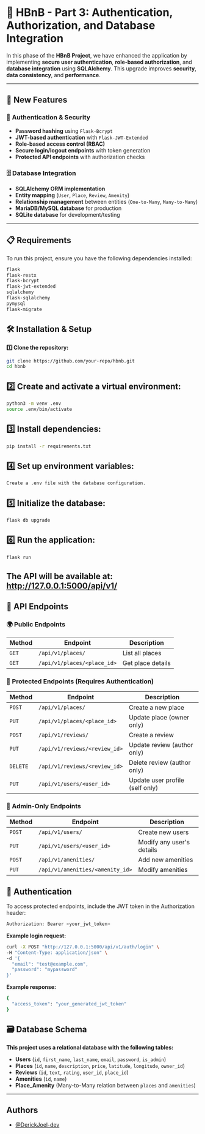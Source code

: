 # 🏡 HBnB - Part 3: Authentication, Authorization, and Database Integration

In this phase of the **HBnB Project**, we have enhanced the application by implementing **secure user authentication**, **role-based authorization**, and **database integration** using **SQLAlchemy**. This upgrade improves **security**, **data consistency**, and **performance**.

---

## 🚀 New Features

### 🔐 **Authentication & Security**
- **Password hashing** using `Flask-Bcrypt`
- **JWT-based authentication** with `Flask-JWT-Extended`
- **Role-based access control (RBAC)**
- **Secure login/logout endpoints** with token generation
- **Protected API endpoints** with authorization checks

### 🗄️ **Database Integration**
- **SQLAlchemy ORM implementation**
- **Entity mapping** (`User`, `Place`, `Review`, `Amenity`)
- **Relationship management** between entities (`One-to-Many`, `Many-to-Many`)
- **MariaDB/MySQL database** for production
- **SQLite database** for development/testing

---

## 📋 Requirements
To run this project, ensure you have the following dependencies installed:

```bash
flask
flask-restx
flask-bcrypt
flask-jwt-extended
sqlalchemy
flask-sqlalchemy
pymysql
flask-migrate
```
## 🛠️ Installation & Setup
**1️⃣ Clone the repository:**
``` bash
git clone https://github.com/your-repo/hbnb.git
cd hbnb
```
## 2️⃣ Create and activate a virtual environment:
``` bash
python3 -m venv .env
source .env/bin/activate
```
## 3️⃣ Install dependencies:
``` bash
pip install -r requirements.txt
```
## 4️⃣ Set up environment variables:
``` bash
Create a .env file with the database configuration.
```
## 5️⃣ Initialize the database:
``` bash
flask db upgrade
```
## 6️⃣ Run the application:
``` bash
flask run
```
**The API will be available at: http://127.0.0.1:5000/api/v1/**
---
## 📡 API Endpoints

### 🌍 Public Endpoints
| Method | Endpoint                      | Description         |
|--------|--------------------------------|---------------------|
| `GET`  | `/api/v1/places/`             | List all places    |
| `GET`  | `/api/v1/places/<place_id>`    | Get place details  |

### 🔐 Protected Endpoints (Requires Authentication)
| Method   | Endpoint                      | Description                  |
|----------|--------------------------------|------------------------------|
| `POST`   | `/api/v1/places/`             | Create a new place           |
| `PUT`    | `/api/v1/places/<place_id>`    | Update place (owner only)    |
| `POST`   | `/api/v1/reviews/`            | Create a review              |
| `PUT`    | `/api/v1/reviews/<review_id>`  | Update review (author only)  |
| `DELETE` | `/api/v1/reviews/<review_id>`  | Delete review (author only)  |
| `PUT`    | `/api/v1/users/<user_id>`      | Update user profile (self only) |

### 🛑 Admin-Only Endpoints
| Method  | Endpoint                          | Description               |
|---------|----------------------------------|---------------------------|
| `POST`  | `/api/v1/users/`                 | Create new users         |
| `PUT`   | `/api/v1/users/<user_id>`        | Modify any user's details |
| `POST`  | `/api/v1/amenities/`             | Add new amenities        |
| `PUT`   | `/api/v1/amenities/<amenity_id>` | Modify amenities         |


## 🔑 Authentication
To access protected endpoints, include the JWT token in the Authorization header:

``` bash
Authorization: Bearer <your_jwt_token>
```
**Example login request:**
``` bash
curl -X POST "http://127.0.0.1:5000/api/v1/auth/login" \
-H "Content-Type: application/json" \
-d '{
  "email": "test@example.com",
  "password": "mypassword"
}'
```
**Example response:**
``` bash
{
  "access_token": "your_generated_jwt_token"
}
```
## 🗃️ Database Schema
**This project uses a relational database with the following tables:**

- **Users** (`id`, `first_name`, `last_name`, `email`, `password`, `is_admin`)
- **Places** (`id`, `name`, `description`, `price`, `latitude`, `longitude`, `owner_id`)
- **Reviews** (`id`, `text`, `rating`, `user_id`, `place_id`)
- **Amenities** (`id`, `name`)
- **Place_Amenity** (Many-to-Many relation between `places` and `amenities`)
---

## Authors

- [@DerickJoel-dev](https://github.com/DerickJoel-dev)